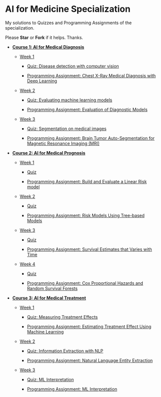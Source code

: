 # AI for Medicine Specialization

My solutions to Quizzes and Programming Assignments of the specialization.

Please **Star** or **Fork** if it helps. Thanks.

+ **[Course 1: AI for Medical Diagnosis](https://github.com/zhang-guodong/AI-for-Medicine-Specialization/tree/main/AI%20for%20Medical%20Diagnosis)**

    + [Week 1](https://github.com/zhang-guodong/AI-for-Medicine-Specialization/tree/main/AI%20for%20Medical%20Diagnosis/Week%201)

        + [Quiz: Disease detection with computer vision](https://github.com/zhang-guodong/AI-for-Medicine-Specialization/blob/main/AI%20for%20Medical%20Diagnosis/Week%201/Week%201%20Quiz%20Disease%20detection%20with%20computer%20vision.pdf)

        + [Programming Assignment: Chest X-Ray Medical Diagnosis with Deep Learning](https://github.com/zhang-guodong/AI-for-Medicine-Specialization/blob/main/AI%20for%20Medical%20Diagnosis/Week%201/C1M1_Assignment.ipynb)

    + [Week 2](https://github.com/zhang-guodong/AI-for-Medicine-Specialization/tree/main/AI%20for%20Medical%20Diagnosis/Week%202)

        + [Quiz: Evaluating machine learning models](https://github.com/zhang-guodong/AI-for-Medicine-Specialization/blob/main/AI%20for%20Medical%20Diagnosis/Week%202/Week%202%20Quiz%20Evaluating%20machine%20learning%20models.pdf)

        + [Programming Assignment: Evaluation of Diagnostic Models](https://github.com/zhang-guodong/AI-for-Medicine-Specialization/blob/main/AI%20for%20Medical%20Diagnosis/Week%202/C1M2_Assignment.ipynb)

    + [Week 3](https://github.com/zhang-guodong/AI-for-Medicine-Specialization/tree/main/AI%20for%20Medical%20Diagnosis/Week%203)

        + [Quiz: Segmentation on medical images](https://github.com/zhang-guodong/AI-for-Medicine-Specialization/blob/main/AI%20for%20Medical%20Diagnosis/Week%203/Week%203%20Quiz%20Segmentation%20on%20medical%20images.pdf)

        + [Programming Assignment: Brain Tumor Auto-Segmentation for Magnetic Resonance Imaging (MRI)](https://github.com/zhang-guodong/AI-for-Medicine-Specialization/blob/main/AI%20for%20Medical%20Diagnosis/Week%203/C1M3_Assignment.ipynb)


+ **[Course 2: AI for Medical Prognosis](https://github.com/zhang-guodong/AI-for-Medicine-Specialization/tree/main/AI%20for%20Medical%20Prognosis)**

    + [Week 1](https://github.com/zhang-guodong/AI-for-Medicine-Specialization/tree/main/AI%20for%20Medical%20Prognosis/Week%201)

        + [Quiz](https://github.com/zhang-guodong/AI-for-Medicine-Specialization/blob/main/AI%20for%20Medical%20Prognosis/Week%201/Week%201%20Quiz.pdf)

        + [Programming Assignment: Build and Evaluate a Linear Risk model](https://github.com/zhang-guodong/AI-for-Medicine-Specialization/blob/main/AI%20for%20Medical%20Prognosis/Week%201/C2M1_Assignment.ipynb)

    + [Week 2](https://github.com/zhang-guodong/AI-for-Medicine-Specialization/tree/main/AI%20for%20Medical%20Prognosis/Week%202)

        + [Quiz](https://github.com/zhang-guodong/AI-for-Medicine-Specialization/blob/main/AI%20for%20Medical%20Prognosis/Week%202/Week%202%20Quiz.pdf)

        + [Programming Assignment: Risk Models Using Tree-based Models](https://github.com/zhang-guodong/AI-for-Medicine-Specialization/blob/main/AI%20for%20Medical%20Prognosis/Week%202/C2M2_Assignment.ipynb)

    + [Week 3](https://github.com/zhang-guodong/AI-for-Medicine-Specialization/tree/main/AI%20for%20Medical%20Prognosis/Week%203)

        + [Quiz](https://github.com/zhang-guodong/AI-for-Medicine-Specialization/blob/main/AI%20for%20Medical%20Prognosis/Week%203/Week%203%20Quiz.pdf)

        + [Programming Assignment: Survival Estimates that Varies with Time](https://github.com/zhang-guodong/AI-for-Medicine-Specialization/blob/main/AI%20for%20Medical%20Prognosis/Week%203/C2M3_Assignment.ipynb)

    + [Week 4](https://github.com/zhang-guodong/AI-for-Medicine-Specialization/tree/main/AI%20for%20Medical%20Prognosis/Week%204)

        + [Quiz](https://github.com/zhang-guodong/AI-for-Medicine-Specialization/blob/main/AI%20for%20Medical%20Prognosis/Week%204/Week%204%20Quiz.pdf)

        + [Programming Assignment: Cox Proportional Hazards and Random Survival Forests](https://github.com/zhang-guodong/AI-for-Medicine-Specialization/blob/main/AI%20for%20Medical%20Prognosis/Week%204/C2M4_Assignment.ipynb)


+ **[Course 3: AI for Medical Treatment](https://github.com/zhang-guodong/AI-for-Medicine-Specialization/tree/main/AI%20for%20Medical%20Treatment)**

    + [Week 1](https://github.com/zhang-guodong/AI-for-Medicine-Specialization/tree/main/AI%20for%20Medical%20Treatment/Week%201)

        + [Quiz: Measuring Treatment Effects](https://github.com/zhang-guodong/AI-for-Medicine-Specialization/blob/main/AI%20for%20Medical%20Treatment/Week%201/Quiz%20Measuring%20Treatment%20Effects.pdf)

        + [Programming Assignment: Estimating Treatment Effect Using Machine Learning](https://github.com/zhang-guodong/AI-for-Medicine-Specialization/blob/main/AI%20for%20Medical%20Treatment/Week%201/C3M1_Assignment.ipynb)

    + [Week 2](https://github.com/zhang-guodong/AI-for-Medicine-Specialization/tree/main/AI%20for%20Medical%20Treatment/Week%202)

        + [Quiz: Information Extraction with NLP](https://github.com/zhang-guodong/AI-for-Medicine-Specialization/blob/main/AI%20for%20Medical%20Treatment/Week%202/Quiz%20Information%20Extraction%20with%20NLP.pdf)

        + [Programming Assignment: Natural Language Entity Extraction](https://github.com/zhang-guodong/AI-for-Medicine-Specialization/blob/main/AI%20for%20Medical%20Treatment/Week%202/C3M2_Assignment.ipynb)

    + [Week 3](https://github.com/zhang-guodong/AI-for-Medicine-Specialization/tree/main/AI%20for%20Medical%20Treatment/Week%203)

        + [Quiz: ML Interpretation](https://github.com/zhang-guodong/AI-for-Medicine-Specialization/blob/main/AI%20for%20Medical%20Treatment/Week%203/Quiz%20ML%20Interpretation.pdf)

        + [Programming Assignment: ML Interpretation](https://github.com/zhang-guodong/AI-for-Medicine-Specialization/blob/main/AI%20for%20Medical%20Treatment/Week%203/C3M3_Assignment.ipynb)
